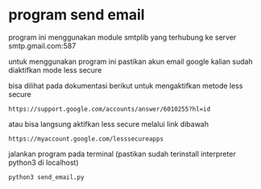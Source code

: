 # program send email

program ini menggunakan module smtplib yang terhubung ke server smtp.gmail.com:587

untuk menggunakan program ini pastikan akun email google kalian sudah diaktifkan mode less secure

bisa dilihat pada dokumentasi berikut untuk mengaktifkan metode less secure

    https://support.google.com/accounts/answer/6010255?hl=id

atau bisa langsung aktifkan less secure melalui link dibawah

    https://myaccount.google.com/lesssecureapps

jalankan program pada terminal (pastikan sudah terinstall interpreter python3 di localhost)

    python3 send_email.py